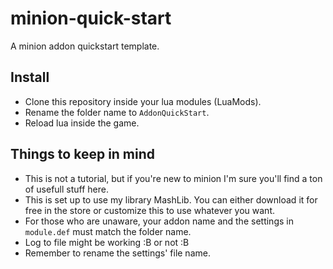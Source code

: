 # minion-quick-start

A minion addon quickstart template.

## Install

* Clone this repository inside your lua modules (LuaMods).
* Rename the folder name to ``AddonQuickStart``.
* Reload lua inside the game.

## Things to keep in mind

* This is not a tutorial, but if you're new to minion I'm sure you'll find a ton of usefull stuff here.
* This is set up to use my library MashLib. You can either download it for free in the store or customize this to use whatever you want.
* For those who are unaware, your addon name and the settings in ``module.def`` must match the folder name.
* Log to file might be working :B or not :B
* Remember to rename the settings' file name.
